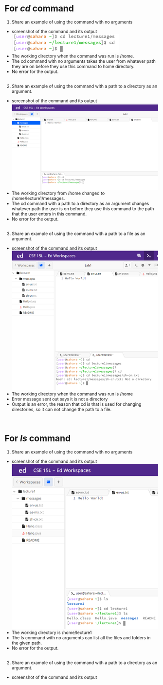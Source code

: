 # For _cd_ command
1. Share an example of using the command with no arguments
* screenshot of the command and its output<br />
    ![Image](cd1.png)
* The working directory when the command was run is /home.
* The cd command with no arguments takes the user from whatever path they are on before they use this command to home directory.
* No error for the output.  <br />
  <br />
2. Share an example of using the command with a path to a directory as an argument.
  * screenshot of the command and its output<br />
  ![Image](cd2.png)
  * The working directory from /home changed to /home/lecture1/messages.
  * The cd command with a path to a directory as an argument changes whatever path the user is on before they use this command to the path that the user enters in this command.
  * No error for the output. <br />
    <br />
 
3. Share an example of using the command with a path to a file as an argument.
* screenshot of the command and its output<br />
![Image](cd3.png)
* The working directory when the command was run is /home
* Error message sent out says it is not a directory
* Output is an error, the reason that cd is that is used for changing directories, so it can not change the path to a file.<br />
<br />


# For _ls_ command
1. Share an example of using the command with no arguments
* screenshot of the command and its output<br />
![Image](ls1.png)
* The working directory is /home/lecture1
* The ls command with no arguments can list all the files and folders in the given path.
* No error for the output.<br />
    <br />
2. Share an example of using the command with a path to a directory as an argument.
* screenshot of the command and its output<br />
